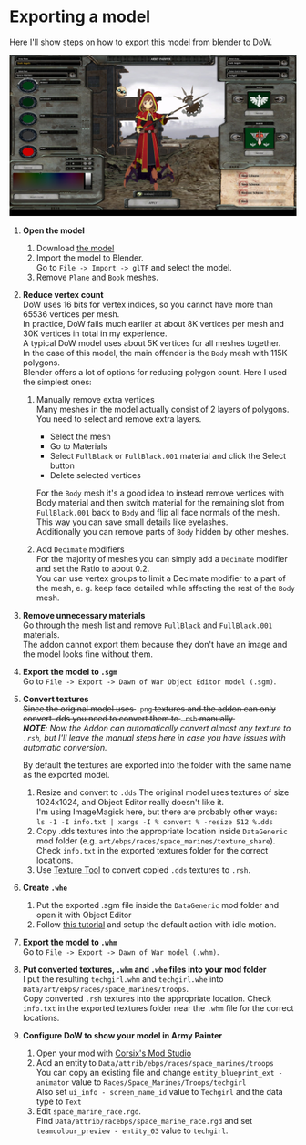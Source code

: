 # Exporting a model

Here I'll show steps on how to export [this](https://sketchfab.com/3d-models/anime-girl-tech-priest-umm-warhammer-40000-ca349371124b4523b1cb59cc8fd99c1c) model from blender to DoW.  

![army_painter_preview](../images/techgirl_army_painter.jpg)

1. **Open the model**
    1. Download [the model](https://sketchfab.com/3d-models/anime-girl-tech-priest-umm-warhammer-40000-ca349371124b4523b1cb59cc8fd99c1c)
    2. Import the model to Blender.  
    Go to `File -> Import -> glTF` and select the model.
    3. Remove `Plane` and `Book` meshes.
2. **Reduce vertex count**  
    DoW uses 16 bits for vertex indices, so you cannot have more than 65536 vertices per mesh.  
    In practice, DoW fails much earlier at about 8K vertices per mesh and 30K vertices in total in my experience.  
    A typical DoW model uses about 5K vertices for all meshes together.  
    In the case of this model, the main offender is the `Body` mesh with 115K polygons.  
    Blender offers a lot of options for reducing polygon count. Here I used the simplest ones:
    1. Manually remove extra vertices  
        Many meshes in the model actually consist of 2 layers of polygons. You need to select and remove extra layers.  
        - Select the mesh
        - Go to Materials
        - Select `FullBlack` or `FullBlack.001` material and click the Select button
        - Delete selected vertices

        For the `Body` mesh it's a good idea to instead remove vertices with Body material and then switch material for the remaining slot from `FullBlack.001` back to `Body` and flip all face normals of the mesh. This way you can save small details like eyelashes.   
        Additionally you can remove parts of `Body` hidden by other meshes.
    2. Add `Decimate` modifiers  
        For the majority of meshes you can simply add a `Decimate` modifier and set the Ratio to about 0.2.  
        You can use vertex groups to limit a Decimate modifier to a part of the mesh, e. g. keep face detailed while affecting the rest of the `Body` mesh.
3. **Remove unnecessary materials**  
    Go through the mesh list and remove `FullBlack` and `FullBlack.001` materials.  
    The addon cannot export them because they don't have an image and the model looks fine without them.
4. **Export the model to `.sgm`**  
    Go to `File -> Export -> Dawn of War Object Editor model (.sgm)`.  
5. **Convert textures**  
    ~~Since the original model uses `.png` textures and the addon can only convert .dds you need to convert them to `.rsh` manually.~~  
    _**NOTE**: Now the Addon can automatically convert almost any texture to `.rsh`, but I'll leave the manual steps here in case you have issues with automatic conversion._  

    By default the textures are exported into the folder with the same name as the exported model.
    1. Resize and convert to `.dds`
      The original model uses textures of size 1024x1024, and Object Editor really doesn't like it.  
      I'm using ImageMagick here, but there are probably other ways:  
      `ls -1 -I info.txt | xargs -I % convert % -resize 512 %.dds`
    2. Copy .dds textures into the appropriate location inside `DataGeneric` mod folder (e.g. `art/ebps/races/space_marines/texture_share`). Check `info.txt` in the exported textures folder for the correct locations.
    3. Use [Texture Tool](https://skins.hiveworldterra.co.uk/Downloads/detail_DawnOfWarTextureTool.html) to convert copied `.dds` textures to `.rsh`.
6. **Create `.whe`**
    1. Put the exported .sgm file inside the `DataGeneric` mod folder and open it with Object Editor
    2. Follow [this tutorial](https://web.archive.org/web/20071016120753/http://ageofsquat.com/mod_tutorials/idle_and_move.html) and setup the default action with idle motion.
7. **Export the model to `.whm`**  
 Go to `File -> Export -> Dawn of War model (.whm)`.
8. **Put converted textures, `.whm` and `.whe` files into your mod folder**  
    I put the resulting `techgirl.whm` and `techgirl.whe` into `Data/art/ebps/races/space_marines/troops`.  
    Copy converted `.rsh` textures into the  appropriate location. Check `info.txt` in the exported textures folder near the `.whm` file for the correct locations.
9. **Configure DoW to show your model in Army Painter**
    1. Open your mod with [Corsix's Mod Studio](https://modstudio.corsix.org/)
    2. Add an entity to `Data/attrib/ebps/races/space_marines/troops`  
        You can copy an existing file and change `entity_blueprint_ext - animator` value to `Races/Space_Marines/Troops/techgirl`  
        Also set `ui_info - screen_name_id` value to `Techgirl` and  the data type to `Text`
    3. Edit `space_marine_race.rgd`.  
        Find `Data/attrib/racebps/space_marine_race.rgd` and set `teamcolour_preview - entity_03` value to `techgirl`.
